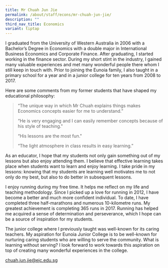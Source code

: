 ```yaml
---
title: Mr Chuah Jun Jie
permalink: /about/staff/econs/mr-chuah-jun-jie/
description: ""
third_nav_title: Economics
variant: tiptap
---
```

I graduated from the University of Western Australia in 2006 with a Bachelor’s Degree in Economics with a double major in International Business Economics and Corporate Finance. After graduating, I started working in the finance sector. During  my short stint in the industry, I gained many valuable experiences and met many wonderful people there whom I still keep in touch with. Prior to joining the Eunoia family, I also taught in a primary school for a year and in a junior college for ten years from 2008 to 2017.

Here are some comments from my former students that have shaped my educational philosophy:

> “The unique way in which Mr Chuah explains things makes Economics concepts easier for me to understand.”
> 
> “He is very engaging and I can easily remember concepts because of his style of teaching."
> 
> “His lessons are the most fun." 
> 
> “The light atmosphere in class results in easy learning.”

As an educator, I hope that my students not only gain something out of my lessons but also enjoy attending them. I believe that effective learning takes place when students want to learn and enjoy learning. I take pride in my lessons: knowing that my students are learning well motivates me to not only do my best, but also to do better in subsequent lessons.

I enjoy running during my free time. It helps me reflect on my life and teaching methodology. Since I picked up a love for running in 2012, I have become a better and much more confident individual. To date, I have completed three half-marathons and numerous 10-kilometre runs. My greatest achievement is completing 365 runs in 2017. Running has helped me acquired a sense of determination and perseverance, which I hope can be a source of inspiration for my students.

The junior college where I previously taught was well-known for its caring teachers. My aspiration for Eunoia Junior College is to be well-known for nurturing caring students who are willing to serve the community. What is learning without serving? I look forward to work towards this aspiration on top of creating many wonderful experiences in the college.

[chuah.jun.jie@ejc.edu.sg](mailto:chuah.jun.jie@ejc.edu.sg)